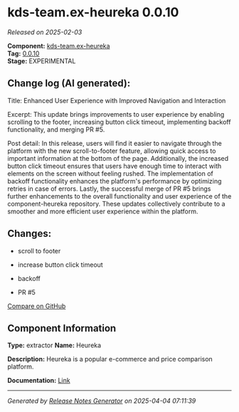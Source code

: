 #  kds-team.ex-heureka 0.0.10

_Released on 2025-02-03_

**Component:** [kds-team.ex-heureka](https://github.com/keboola/component-heureka)  
**Tag:** [0.0.10](https://github.com/keboola/component-heureka/releases/tag/0.0.10)  
**Stage:** EXPERIMENTAL


## Change log (AI generated):
Title: Enhanced User Experience with Improved Navigation and Interaction

Excerpt: This update brings improvements to user experience by enabling scrolling to the footer, increasing button click timeout, implementing backoff functionality, and merging PR #5.

Post detail: In this release, users will find it easier to navigate through the platform with the new scroll-to-footer feature, allowing quick access to important information at the bottom of the page. Additionally, the increased button click timeout ensures that users have enough time to interact with elements on the screen without feeling rushed. The implementation of backoff functionality enhances the platform's performance by optimizing retries in case of errors. Lastly, the successful merge of PR #5 brings further enhancements to the overall functionality and user experience of the component-heureka repository. These updates collectively contribute to a smoother and more efficient user experience within the platform.



## Changes:



- scroll to footer 




- increase button click timeout 




- backoff 




- PR #5 



[Compare on GitHub](https://github.com/keboola/component-heureka/compare/0.0.9...0.0.10)



## Component Information
**Type:** extractor
**Name:** Heureka

**Description:** Heureka is a popular e-commerce and price comparison platform.


**Documentation:** [Link](https://github.com/keboola/component-heureka/blob/main/README.md)



---
_Generated by [Release Notes Generator](https://github.com/keboola/release-notes-generator)
on 2025-04-04 07:11:39_
